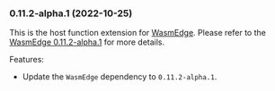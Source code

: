 ### 0.11.2-alpha.1 (2022-10-25)

This is the host function extension for [WasmEdge](https://github.com/WasmEdge/WasmEdge).
Please refer to the [WasmEdge 0.11.2-alpha.1](https://github.com/WasmEdge/WasmEdge/releases/tag/0.11.2-alpha.1) for more details.

Features:

* Update the `WasmEdge` dependency to `0.11.2-alpha.1`.
